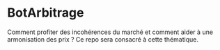 # BotArbitrage

Comment profiter des incohérences du marché et comment aider à une armonisation des prix ?
Ce repo sera consacré à cette thématique.
